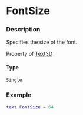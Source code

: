 # FontSize
### Description
Specifies the size of the font.

Property of [Text3D](/classes/Text3D/)

#### Type
`Single`

### Example
```lua
text.FontSize = 64
```
